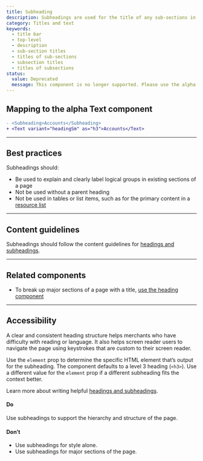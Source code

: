 ```yaml
---
title: Subheading
description: Subheadings are used for the title of any sub-sections in top-level page sections.
category: Titles and text
keywords:
  - title bar
  - top-level
  - description
  - sub-section titles
  - titles of sub-sections
  - subsection titles
  - titles of subsections
status:
  value: Deprecated
  message: This component is no longer supported. Please use the alpha Text component instead.
---
```


## Mapping to the alpha Text component

```diff
- <Subheading>Accounts</Subheading>
+ <Text variant="headingSm" as="h3">Accounts</Text>
```

---

## Best practices

Subheadings should:

- Be used to explain and clearly label logical groups in existing sections of a page
- Not be used without a parent heading
- Not be used in tables or list items, such as for the primary content in a [resource list](https://polaris.shopify.com/components/resource-list)

---

## Content guidelines

Subheadings should follow the content guidelines for [headings and subheadings](https://polaris.shopify.com/content/actionable-language#headings-and-subheadings).

---

## Related components

- To break up major sections of a page with a title, [use the heading component](https://polaris.shopify.com/components/heading)

---

## Accessibility

A clear and consistent heading structure helps merchants who have difficulty with reading or language. It also helps screen reader users to navigate the page using keystrokes that are custom to their screen reader.

Use the `element` prop to determine the specific HTML element that’s output for the subheading. The component defaults to a level 3 heading (`<h3>`). Use a different value for the `element` prop if a different subheading fits the context better.

Learn more about writing helpful [headings and subheadings](https://polaris.shopify.com/content/actionable-language#headings-and-subheadings).

<!-- dodont -->

#### Do

Use subheadings to support the hierarchy and structure of the page.

#### Don’t

- Use subheadings for style alone.
- Use subheadings for major sections of the page.

<!-- end -->
